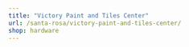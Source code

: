 ```yaml
---
title: "Victory Paint and Tiles Center"
url: /santa-rosa/victory-paint-and-tiles-center/
shop: hardware
---
```

